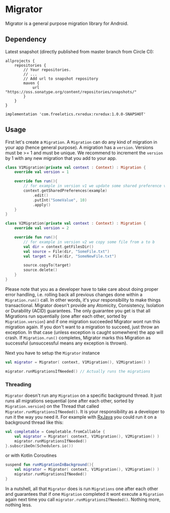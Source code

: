 # Migrator

Migrator is a general purpose migration library for Android.

## Dependency

Latest snapshot (directly published from master branch from Circle CI):

```
allprojects {
    repositories {
        // Your repositories.
        // ...
        // Add url to snapshot repository
        maven {
            url "https://oss.sonatype.org/content/repositories/snapshots/"
        }
    }
}

```


```
implementation 'com.freeletics.rxredux:rxredux:1.0.0-SNAPSHOT'

```

## Usage

First let's create a `Migration`. A `Migration` can do any kind of migration in your app (hence general purpose).
A migration has a `version`. Versions must be >= 1 and must be unique.
We recommend to increment the `version` by 1 with any new migration that you add to your app.

```kotlin
class V1Migration(private val context : Context) : Migration {
    override val version = 1

    override fun run(){
        // for example in version v1 we update some shared preference values
        context.getSharedPreferences(example)
            .edit()
            .putInt("SomeValue", 10)
            .apply()
    }
}
```

```kotlin
class V2Migration(private val context : Context) : Migration {
    override val version = 2

    override fun run(){
        // for example in version v2 we copy some file from a to b
        val dir = context.getFilesDir()
        val source = File(dir, "SomeFile.txt")
        val target = File(dir, "SomeNewFile.txt")

        source.copyTo(target)
        source.delete()
    }
}
```

Please note that you as a developer have to take care about doing proper error handling, i.e. rolling back all
previous changes done within a `Migration.run()` call.
In other words, it's your responsibility to make things transactional.
Migrator doesn't provide any Atomicity, Consistency, Isolation or Durability (ACID) guarantees.
The only guarantee you get is that all Migrations run squentially (one after each other, sorted by `Migration.version`)
and if one migration succeeded Migrator wont run this migration again.
If you don't want to a migration to succeed, just throw an exception.
In that case (unless exception is caught somewhere) the app will crash.
If `Migration.run()` completes, Migrator marks this Migration as successful (unsuccessful means any exception is thrown).

Next you have to setup the `Migrator` instance
```kotlin
val migrator = Migrator( context, V1Migration(), V2Migration() )

migrator.runMigrationsIfNeeded() // Actually runs the migrations
```

### Threading
`Migrator` doesn't run any `Migration` on a specific background thread.
It just runs all migrations sequential (one after each other, sorted by `Migration.version`) on the Thread that called
`Migrator.runMigrationsIfNeeded()`.
It is your responsibility as a developer to run it the way you need it.
For example with [RxJava](https://github.com/ReactiveX/RxJava) you could run it on a background thread like this:

```kotlin
val completable = Completable.fromCallable {
    val migrator = Migrator( context, V1Migration(), V2Migration() )
    migrator.runMigrationsIfNeeded()
}.subscribeOn(Schedulers.io())
```

or with Kotlin Coroutines

```kotlin
suspend fun runMigrationInBackground(){
    val migrator = Migrator( context, V1Migration(), V2Migration() )
    migrator.runMigrationsIfNeeded()
}
```

In a nutshell, all that `Migrator` does is run `Migrations` one after each other and guarantees that if one `Migration`
completed it wont execute a `Migration` again next time you call `migrator.runMigrationsIfNeeded()`.
Nothing more, nothing less.